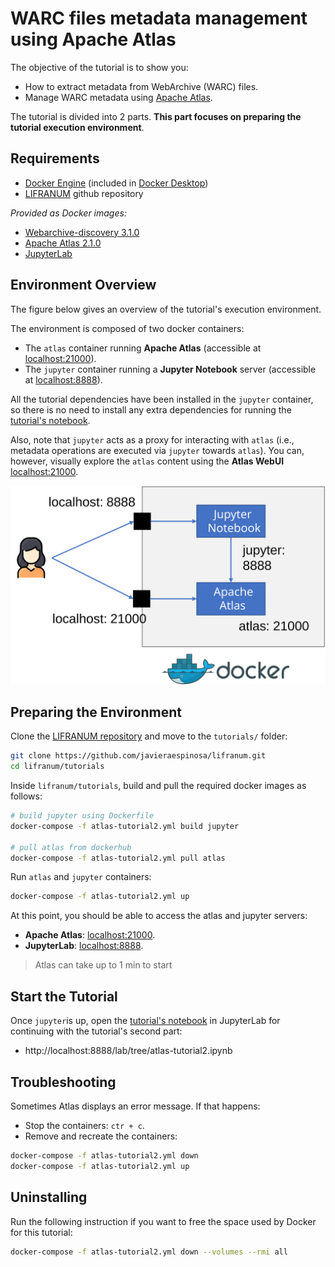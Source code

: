 
# WARC files metadata management using Apache Atlas

The objective of the tutorial is to show you:

* How to extract metadata from WebArchive (WARC) files.
* Manage WARC metadata using [Apache Atlas](http://atlas.apache.org/).

The tutorial is divided into 2 parts. **This part focuses on preparing the tutorial execution environment**.

## Requirements

* [Docker Engine](https://docs.docker.com/engine/install/) (included in [Docker Desktop](https://docs.docker.com/desktop/))
* [LIFRANUM](https://github.com/javieraespinosa/lifranum) github repository

_Provided as Docker images:_

* [Webarchive-discovery 3.1.0](https://github.com/ukwa/webarchive-discovery)
* [Apache Atlas 2.1.0](http://atlas.apache.org/2.1.0)
* [JupyterLab](https://jupyterlab.readthedocs.io/en/stable/)

## Environment Overview

The figure below gives an overview of the tutorial's execution environment.

The environment is composed of two docker containers:

* The `atlas` container running **Apache Atlas** (accessible at [localhost:21000](http://localhost:21000)).
* The `jupyter` container running a **Jupyter Notebook** server (accessible at [localhost:8888](http://localhost:8888)).

All the tutorial dependencies have been installed in the `jupyter` container, so there is no need to install any extra dependencies for running the [tutorial's notebook](atlas-tutorial2.ipynb).

Also, note that `jupyter` acts as a proxy for interacting with `atlas` (i.e., metadata operations are executed via `jupyter` towards `atlas`). You can, however, visually explore the `atlas` content using the **Atlas WebUI** [localhost:21000](http://localhost:21000).

![Environment](img/env-overview.svg)

## Preparing the Environment

Clone the [LIFRANUM repository](https://github.com/javieraespinosa/lifranum) and move to the `tutorials/` folder:

```sh
git clone https://github.com/javieraespinosa/lifranum.git
cd lifranum/tutorials
```

Inside `lifranum/tutorials`, build and pull the required docker images as follows:

```sh
# build jupyter using Dockerfile
docker-compose -f atlas-tutorial2.yml build jupyter

# pull atlas from dockerhub
docker-compose -f atlas-tutorial2.yml pull atlas
```

Run `atlas` and `jupyter` containers:

```sh
docker-compose -f atlas-tutorial2.yml up
```

At this point, you should be able to access the atlas and jupyter servers:

* **Apache Atlas**: [localhost:21000](http://localhost:21000).
* **JupyterLab**: [localhost:8888](http://localhost:8888).

> Atlas can take up to 1 min to start

## Start the Tutorial

Once `jupyter`is up, open the [tutorial's notebook](atlas-tutorial2.ipynb) in JupyterLab for continuing with the tutorial's second part:

* http://localhost:8888/lab/tree/atlas-tutorial2.ipynb

## Troubleshooting

Sometimes Atlas displays an error message. If that happens:

* Stop the containers: `ctr + c`.
* Remove and recreate the containers:

```sh
docker-compose -f atlas-tutorial2.yml down
docker-compose -f atlas-tutorial2.yml up
```

## Uninstalling

Run the following instruction if you want to free the space used by Docker for this tutorial:

```sh
docker-compose -f atlas-tutorial2.yml down --volumes --rmi all
```
